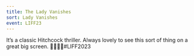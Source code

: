 ```yaml
---
title: The Lady Vanishes
sort: Lady Vanishes
event: LIFF23
---
```

It’s a classic Hitchcock thriller. Always lovely to see this sort of thing on a great big screen. 🗻🗻🗻🗻#LIFF2023
